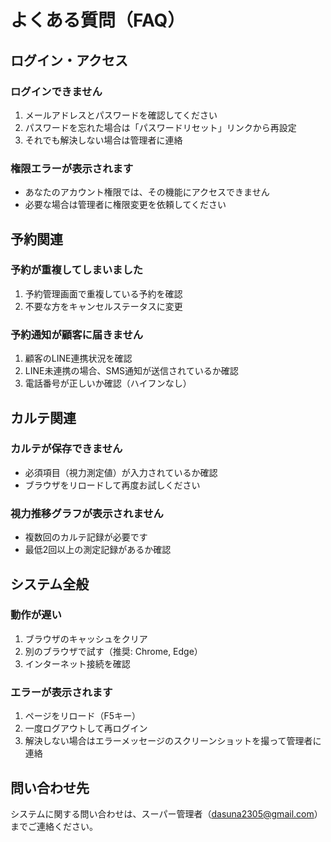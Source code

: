 # よくある質問（FAQ）

## ログイン・アクセス

### ログインできません
1. メールアドレスとパスワードを確認してください
2. パスワードを忘れた場合は「パスワードリセット」リンクから再設定
3. それでも解決しない場合は管理者に連絡

### 権限エラーが表示されます
- あなたのアカウント権限では、その機能にアクセスできません
- 必要な場合は管理者に権限変更を依頼してください

## 予約関連

### 予約が重複してしまいました
1. 予約管理画面で重複している予約を確認
2. 不要な方をキャンセルステータスに変更

### 予約通知が顧客に届きません
1. 顧客のLINE連携状況を確認
2. LINE未連携の場合、SMS通知が送信されているか確認
3. 電話番号が正しいか確認（ハイフンなし）

## カルテ関連

### カルテが保存できません
- 必須項目（視力測定値）が入力されているか確認
- ブラウザをリロードして再度お試しください

### 視力推移グラフが表示されません
- 複数回のカルテ記録が必要です
- 最低2回以上の測定記録があるか確認

## システム全般

### 動作が遅い
1. ブラウザのキャッシュをクリア
2. 別のブラウザで試す（推奨: Chrome, Edge）
3. インターネット接続を確認

### エラーが表示されます
1. ページをリロード（F5キー）
2. 一度ログアウトして再ログイン
3. 解決しない場合はエラーメッセージのスクリーンショットを撮って管理者に連絡

## 問い合わせ先

システムに関する問い合わせは、スーパー管理者（dasuna2305@gmail.com）までご連絡ください。
